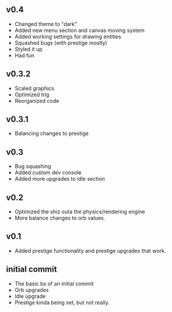 ## v0.4
- Changed theme to "dark"
- Added new menu section and canvas moving system
- Added working settings for drawing entities
- Squashed bugs (with prestige mostly)
- Styled it up
- Had fun


## v0.3.2
- Scaled graphics
- Optimized trig
- Reorganized code

## v0.3.1
- Balancing changes to prestige

## v0.3
- Bug squashing
- Added custom dev console
- Added more upgrades to idle section

## v0.2
- Optimized the shiz outa the physics/rendering engine
- More balance changes to orb values.

## v0.1
- Added prestige functionality and prestige upgrades that work.

## initial commit
- The basic bs of an initial commit
- Orb upgrades
- Idle upgrade
- Prestige kinda being set, but not really.